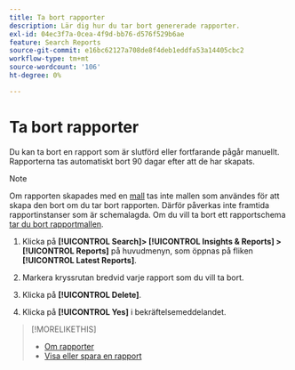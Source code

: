 ```yaml
---
title: Ta bort rapporter
description: Lär dig hur du tar bort genererade rapporter.
exl-id: 04ec3f7a-0cea-4f9d-bb76-d576f529b6ae
feature: Search Reports
source-git-commit: e16bc62127a708de8f4deb1eddfa53a14405cbc2
workflow-type: tm+mt
source-wordcount: '106'
ht-degree: 0%

---
```


# Ta bort rapporter

Du kan ta bort en rapport som är slutförd eller fortfarande pågår manuellt. Rapporterna tas automatiskt bort 90 dagar efter att de har skapats.

>[!NOTE]
>
>Om rapporten skapades med en [mall](/help/search-social-commerce/reports/automation/templates/template-about.md) tas inte mallen som användes för att skapa den bort om du tar bort rapporten. Därför påverkas inte framtida rapportinstanser som är schemalagda. Om du vill ta bort ett rapportschema [tar du bort rapportmallen](/help/search-social-commerce/reports/automation/templates/template-delete.md).

1. Klicka på **[!UICONTROL Search]> [!UICONTROL Insights & Reports] >[!UICONTROL Reports]** på huvudmenyn, som öppnas på fliken **[!UICONTROL Latest Reports]**.

1. Markera kryssrutan bredvid varje rapport som du vill ta bort.

1. Klicka på **[!UICONTROL Delete]**.

1. Klicka på **[!UICONTROL Yes]** i bekräftelsemeddelandet.

>[!MORELIKETHIS]
>
>* [Om rapporter](/help/search-social-commerce/reports/report-about.md)
>* [Visa eller spara en rapport](/help/search-social-commerce/reports/management/report-view-save.md)
